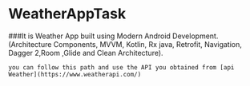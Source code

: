 # WeatherAppTask

###It is Weather App built using Modern Android Development.
(Architecture Components, MVVM, Kotlin, Rx java, Retrofit, Navigation, Dagger 2,Room ,Glide and Clean Architecture).

```
you can follow this path and use the API you obtained from [api Weather](https://www.weatherapi.com/) 


